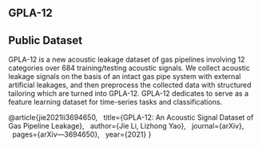 ## GPLA-12
Public Dataset
-------
GPLA-12 is a new acoustic leakage dataset of gas pipelines involving 12 categories over 684 training/testing acoustic signals. We collect acoustic leakage signals on the basis of an intact gas pipe system with external artificial leakages, and then preprocess the collected data with structured tailoring which are turned into GPLA-12. GPLA-12 dedicates to serve as a feature learning dataset for time-series tasks and classifications.

@article{jie2021li3694650,
  title={GPLA-12: An Acoustic Signal Dataset of Gas Pipeline Leakage},
  author={Jie Li, Lizhong Yao},
  journal={arXiv},
  pages={arXiv—3694650},
  year={2021}
}
